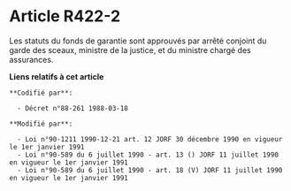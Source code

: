 # Article R422-2

Les statuts du fonds de garantie sont approuvés par arrêté conjoint du garde des sceaux, ministre de la justice, et du
ministre chargé des assurances.

**Liens relatifs à cet article**

	**Codifié par**:

	  - Décret n°88-261 1988-03-18

	**Modifié par**:

	  - Loi n°90-1211 1990-12-21 art. 12 JORF 30 décembre 1990 en vigueur le 1er janvier 1991
	  - Loi n°90-589 du 6 juillet 1990 - art. 13 () JORF 11 juillet 1990 en vigueur le 1er janvier 1991
	  - Loi n°90-589 du 6 juillet 1990 - art. 18 (V) JORF 11 juillet 1990 en vigueur le 1er janvier 1991
